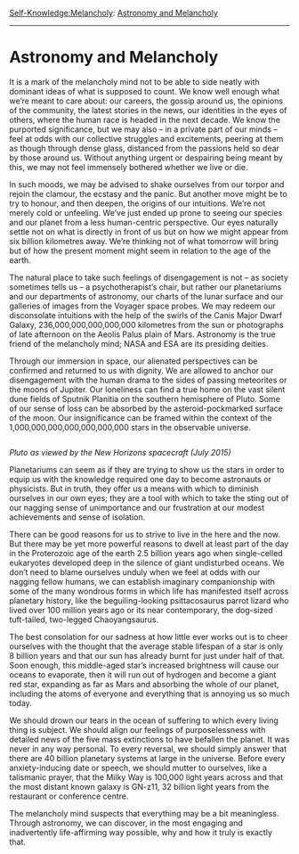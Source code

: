 [Self-Knowledge:](https://www.theschooloflife.com/thebookoflife/category/self-knowledge/)[Melancholy](https://www.theschooloflife.com/thebookoflife/category/self-knowledge/melancholy/): [Astronomy and Melancholy](https://www.theschooloflife.com/thebookoflife/astronomy-and-melancholy/)

* * *

# Astronomy and Melancholy

It is a mark of the melancholy mind not to be able to side neatly with dominant ideas of what is supposed to count. We know well enough what we’re meant to care about: our careers, the gossip around us, the opinions of the community, the latest stories in the news, our identities in the eyes of others, where the human race is headed in the next decade. We know the purported significance, but we may also – in a private part of our minds – feel at odds with our collective struggles and excitements, peering at them as though through dense glass, distanced from the passions held so dear by those around us. Without anything urgent or despairing being meant by this, we may not feel immensely bothered whether we live or die.&nbsp;

In such moods, we may be advised to shake ourselves from our torpor and rejoin the clamour, the ecstasy and the panic. But another move might be to try to honour, and then deepen, the origins of our intuitions. We’re not merely cold or unfeeling. We’ve just ended up prone to seeing our species and our planet from a less human-centric perspective. Our eyes naturally settle not on what is directly in front of us but on how we might appear from six billion kilometres away. We’re thinking not of what tomorrow will bring but of how the present moment might seem in relation to the age of the earth.

The natural place to take such feelings of disengagement is not – as society sometimes tells us – a psychotherapist’s chair, but rather our planetariums and our departments of astronomy, our charts of the lunar surface and our galleries of images from the Voyager space probes. We may redeem our disconsolate intuitions with the help of the swirls of the Canis Major Dwarf Galaxy, 236,000,000,000,000,000 kilometres from the sun or photographs of late afternoon on the Aeolis Palus plain of Mars. Astronomy is the true friend of the melancholy mind; NASA and ESA are its presiding deities.&nbsp;

Through our immersion in space, our alienated perspectives can be confirmed and returned to us with dignity. We are allowed to anchor our disengagement with the human drama to the sides of passing meteorites or the moons of Jupiter. Our loneliness can find a true home on the vast silent dune fields of Sputnik Planitia on the southern hemisphere of Pluto. Some of our sense of loss can be absorbed by the asteroid-pockmarked surface of the moon. Our insignificance can be framed within the context of the 1,000,000,000,000,000,000,000 stars in the observable universe.&nbsp;

<figure class="aligncenter"><img src="https://lh5.googleusercontent.com/eZU1RYgRimgwB-6AvX-gZNUodcBrTNBL-Ldz2NbP6myobp1SyyIeWO6R3Eg6Jnh_zSS4Nh8i01LSTsf4FPFB8AVHsA2kEOFOEfuK3ko2vjdg2iaowiOo3LBYT62CVg58bLM4ARW0" alt=""></figure>

_Pluto as viewed by the New Horizons spacecraft (July 2015)_

Planetariums can seem as if they are trying to show us the stars in order to equip us with the knowledge required one day to become astronauts or physicists. But in truth, they offer us a means with which to diminish ourselves in our own eyes; they are a tool with which to take the sting out of our nagging sense of unimportance and our frustration at our modest achievements and sense of isolation.&nbsp;

There can be good reasons for us to strive to live in the here and the now. But there may be yet more powerful reasons to dwell at least part of the day in the Proterozoic age of the earth 2.5 billion years ago when single-celled eukaryotes developed deep in the silence of giant undisturbed oceans. We don’t need to blame ourselves unduly when we feel at odds with our nagging fellow humans, we can establish imaginary companionship with some of the many wondrous forms in which life has manifested itself across planetary history, like the beguiling-looking psittacosaurus parrot lizard who lived over 100 million years ago or its near contemporary, the dog-sized tuft-tailed, two-legged Chaoyangsaurus.

The best consolation for our sadness at how little ever works out is to cheer ourselves with the thought that the average stable lifespan of a star is only 8 billion years and that our sun has already burnt for just under half of that. Soon enough, this middle-aged star’s increased brightness will cause our oceans to evaporate, then it will run out of hydrogen and become a giant red star, expanding as far as Mars and absorbing the whole of our planet, including the atoms of everyone and everything that is annoying us so much today.

We should drown our tears in the ocean of suffering to which every living thing is subject. We should align our feelings of purposelessness with detailed news of the five mass extinctions to have befallen the planet. It was never in any way personal. To every reversal, we should simply answer that there are 40 billion planetary systems at large in the universe. Before every anxiety-inducing date or speech, we should mutter to ourselves, like a talismanic prayer, that the Milky Way is 100,000 light years across and that the most distant known galaxy is GN-z11, 32 billion light years from the restaurant or conference centre.&nbsp;

The melancholy mind suspects that everything may be a bit meaningless. Through astronomy, we can discover, in the most engaging and inadvertently life-affirming way possible, why and how it truly is exactly that.
